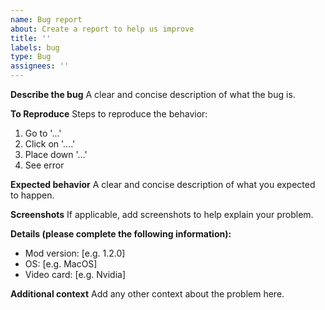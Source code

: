 ```yaml
---
name: Bug report
about: Create a report to help us improve
title: ''
labels: bug
type: Bug
assignees: ''
---
```


**Describe the bug**
A clear and concise description of what the bug is.

**To Reproduce**
Steps to reproduce the behavior:
1. Go to '...'
2. Click on '....'
3. Place down '...'
4. See error

**Expected behavior**
A clear and concise description of what you expected to happen.

**Screenshots**
If applicable, add screenshots to help explain your problem.

**Details (please complete the following information):**
 - Mod version: [e.g. 1.2.0]
 - OS: [e.g. MacOS]
 - Video card: [e.g. Nvidia]

**Additional context**
Add any other context about the problem here.
